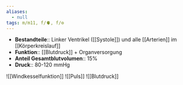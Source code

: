 ```yaml
---
aliases:
  - null
tags: m/m11, f/🫀, f/⚙️
---
```

- **Bestandteile**:: Linker Ventrikel ([[Systole]]) und alle [[Arterien]] im [[Körperkreislauf]]
- **Funktion**:: [[Blutdruck]] + Organversorgung
- **Anteil Gesamtblutvolumen**:: 15%
- **Druck**:: 80-120 mmHg

![[Windkesselfunktion]]
![[Puls]]
![[Blutdruck]]